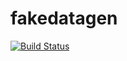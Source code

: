 # fakedatagen

[![Build Status](https://travis-ci.org/programad/fakedatagen.svg?branch=master)](https://travis-ci.org/programad/fakedatagen)

